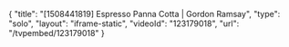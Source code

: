 {
    "title": "[1508441819] Espresso Panna Cotta | Gordon Ramsay",
    "type": "solo",
    "layout": "iframe-static",
    "videoId": "123179018",
    "url": "\/tvpembed\/123179018"
}